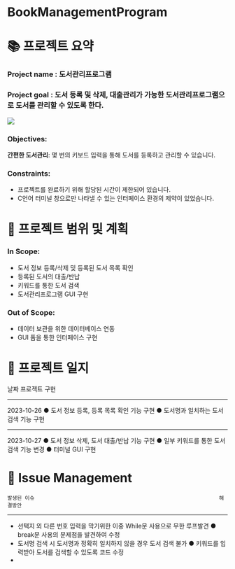 # BookManagementProgram

# 📚 프로젝트 요약

### Project name : 도서관리프로그램
### Project goal : 도서 등록 및 삭제, 대출관리가 가능한 도서관리프로그램으로 도서를 관리할 수 있도록 한다.

<img src="https://img.shields.io/badge/C-A8B9CC?style=plastic&logo=C&logoColor=White">

### Objectives:
 **간편한 도서관리**: 몇 번의 키보드 입력을 통해 도서를 등록하고 관리할 수 있습니다. 

### Constraints:
 * 프로젝트를 완료하기 위해 할당된 시간이 제한되어 있습니다.
 * C언어 터미널 창으로만 나타낼 수 있는 인터페이스 환경의 제약이 있었습니다. 

# 📆 프로젝트 범위 및 계획 
### In Scope:
 * 도서 정보 등록/삭제 및 등록된 도서 목록 확인
 * 등록된 도서의 대출/반납
 * 키워드를 통한 도서 검색
 * 도서관리프로그램 GUI 구현

### Out of Scope:
 * 데이터 보관을 위한 데이터베이스 연동
 * GUI 폼을 통한 인터페이스 구현

# 💬 프로젝트 일지

날짜             프로젝트 구현 
***
2023-10-26      ● 도서 정보 등록, 등록 목록 확인 기능 구현
                ● 도서명과 일치하는 도서 검색 기능 구현
***
2023-10-27      ● 도서 정보 삭제, 도서 대출/반납 기능 구현
                ● 일부 키워드를 통한 도서 검색 기능 변경
                ● 터미널 GUI 구현

# 🔨 Issue Management 
    발생된 이슈                                                           해결방안
***
 * 선택지 외 다른 번호 입력을 막기위한 이중 While문 사용으로 무한 루프발견  ● break문 사용의 문제점을 발견하여 수정
 * 도서명 검색 시 도서명과 정확히 일치하지 않을 경우 도서 검색 불가         ● 키워드를 입력받아 도서를 검색할 수 있도록 코드 수정
 * 
   
                
